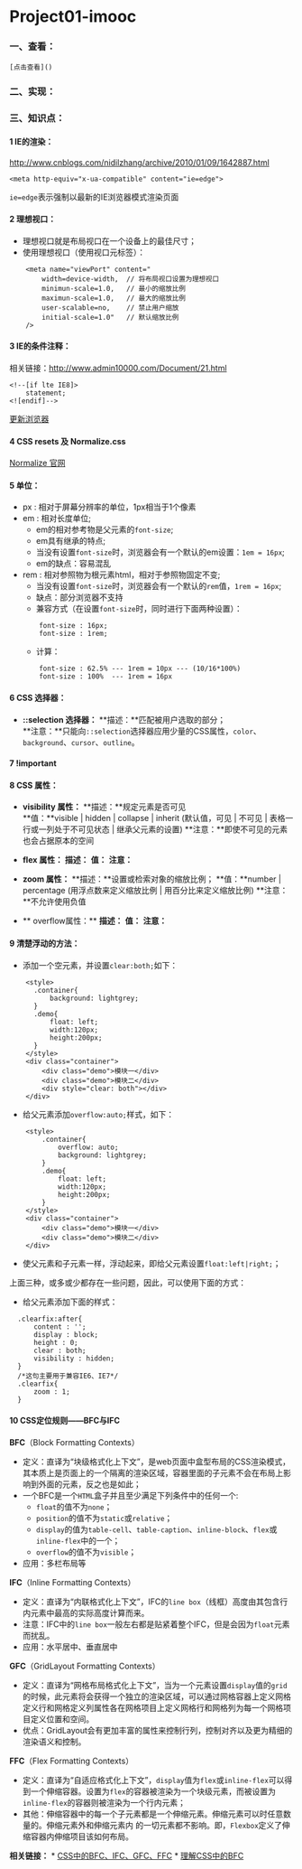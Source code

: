 Project01-imooc
===============

### 一、查看：
    [点击查看]()

### 二、实现：

### 三、知识点：

#### 1 IE的渲染：
http://www.cnblogs.com/nidilzhang/archive/2010/01/09/1642887.html
```
<meta http-equiv="x-ua-compatible" content="ie=edge">
```
`ie=edge`表示强制以最新的IE浏览器模式渲染页面

#### 2 理想视口：
  * 理想视口就是布局视口在一个设备上的最佳尺寸；
  * 使用理想视口（使用视口元标签）：
  ```
      <meta name="viewPort" content="
          width=device-width,  // 将布局视口设置为理想视口
          minimun-scale=1.0,   // 最小的缩放比例
          maximun-scale=1.0,   // 最大的缩放比例
          user-scalable=no,    // 禁止用户缩放
          initial-scale=1.0"   // 默认缩放比例
      />
  ```

#### 3 IE的条件注释：
相关链接：http://www.admin10000.com/Document/21.html
```
<!--[if lte IE8]>
    statement;
<![endif]-->
```
[更新浏览器](http://browsehappy.com/)

#### 4 CSS resets 及 Normalize.css
[Normalize 官网](http://necolas.github.io/normalize.css/)

#### 5 单位：
  * px : 相对于屏幕分辨率的单位，1px相当于1个像素
  * em : 相对长度单位;
    * em的相对参考物是父元素的`font-size`;
    * em具有继承的特点;
    * 当没有设置`font-size`时，浏览器会有一个默认的em设置：`1em = 16px`;
    * em的缺点：容易混乱
  * rem : 相对参照物为根元素html，相对于参照物固定不变;
    * 当没有设置`font-size`时，浏览器会有一个默认的`rem`值，`1rem = 16px`;
    * 缺点：部分浏览器不支持
    * 兼容方式（在设置`font-size`时，同时进行下面两种设置）：
    ```
        font-size : 16px;
        font-size : 1rem;
    ```
    * 计算：
    ```
        font-size : 62.5% --- 1rem = 10px --- (10/16*100%)
        font-size : 100%  --- 1rem = 16px
    ```

#### 6 CSS 选择器：
  * **::selection 选择器：**
  **描述：**匹配被用户选取的部分；<br>
  **注意：**只能向`::selection`选择器应用少量的CSS属性，`color`、`background`、`cursor`、`outline`。

#### 7 !important

#### 8 CSS 属性：
  * **visibility 属性：**
  **描述：**规定元素是否可见<br>
  **值：**visible | hidden | collapse | inherit (默认值，可见 | 不可见 | 表格一行或一列处于不可见状态 | 继承父元素的设置)
  **注意：**即使不可见的元素也会占据原本的空间

  * **flex 属性：**
  **描述：**
  **值：**
  **注意：**

  * **zoom 属性：**
  **描述：**设置或检索对象的缩放比例；
  **值：**number | percentage (用浮点数来定义缩放比例 | 用百分比来定义缩放比例)
  **注意：**不允许使用负值

  * ** overflow属性：**
  **描述：**
  **值：**
  **注意：**

#### 9 清楚浮动的方法：
  * 添加一个空元素，并设置`clear:both;`如下：
  ```
      <style>
        .container{
            background: lightgrey;
        }
        .demo{
            float: left;
            width:120px;
            height:200px;
        }
      </style>
      <div class="container">
          <div class="demo">模块一</div>
          <div class="demo">模块二</div>
          <div style="clear: both"></div>
      </div>
  ```
  * 给父元素添加`overflow:auto;`样式，如下：
  ```
      <style>
          .container{
              overflow: auto;
              background: lightgrey;
          }
          .demo{
              float: left;
              width:120px;
              height:200px;
          }
      </style>
      <div class="container">
          <div class="demo">模块一</div>
          <div class="demo">模块二</div>
      </div>
  ```
  * 使父元素和子元素一样，浮动起来，即给父元素设置`float:left|right;`；

  上面三种，或多或少都存在一些问题，因此，可以使用下面的方式：

  * 给父元素添加下面的样式：
  ```
    .clearfix:after{
        content : '';
        display : block;
        height : 0;
        clear : both;
        visibility : hidden;
    }
    /*这句主要用于兼容IE6、IE7*/
    .clearfix{
        zoom : 1;
    }
  ```

#### 10 CSS定位规则——BFC与IFC
 **BFC**（Block Formatting Contexts）
  * 定义：直译为“块级格式化上下文”，是web页面中盒型布局的CSS渲染模式，其本质上是页面上的一个隔离的渲染区域，容器里面的子元素不会在布局上影响到外面的元素，反之也是如此；
  * 一个BFC是一个`HTML`盒子并且至少满足下列条件中的任何一个:
    * `float`的值不为`none`；
    * `position`的值不为`static`或`relative`；
    * `display`的值为`table-cell`、`table-caption`、`inline-block`、`flex`或`inline-flex`中的一个；
    * `overflow`的值不为`visible`；
  * 应用：多栏布局等

 **IFC**（Inline Formatting Contexts）
 * 定义：直译为“内联格式化上下文”，IFC的`line box`（线框）高度由其包含行内元素中最高的实际高度计算而来。
 * 注意：IFC中的`line box`一般左右都是贴紧着整个IFC，但是会因为`float`元素而扰乱。
 * 应用：水平居中、垂直居中

 **GFC**（GridLayout Formatting Contexts）
 * 定义：直译为“网格布局格式化上下文”，当为一个元素设置`display`值的`grid`的时候，此元素将会获得一个独立的渲染区域，可以通过网格容器上定义网格定义行和网格定义列属性各在网格项目上定义网格行和网格列为每一个网格项目定义位置和空间。
 * 优点：GridLayout会有更加丰富的属性来控制行列，控制对齐以及更为精细的渲染语义和控制。

 **FFC**（Flex Formatting Contexts）
 * 定义：直译为“自适应格式化上下文”，`display`值为`flex`或`inline-flex`可以得到一个伸缩容器。设置为`flex`的容器被渲染为一个块级元素，而被设置为`inline-flex`的容器则被渲染为一个行内元素；
 * 其他：伸缩容器中的每一个子元素都是一个伸缩元素。伸缩元素可以时任意数量的。伸缩元素外和伸缩元素内 的一切元素都不影响。即，`Flexbox`定义了伸缩容器内伸缩项目该如何布局。

 **相关链接：**
    * [CSS中的BFC、IFC、GFC、FFC](http://www.cnblogs.com/dingyufenglian/p/4845477.html)
    * [理解CSS中的BFC](http://www.w3cplus.com/css/understanding-block-formatting-contexts-in-css.html)